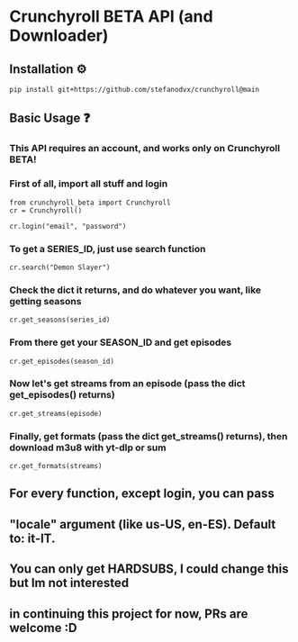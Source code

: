 # Crunchyroll BETA API (and Downloader)
## Installation ⚙️
```
pip install git+https://github.com/stefanodvx/crunchyroll@main
```

## Basic Usage ❓
### This API requires an account, and works only on Crunchyroll BETA!
### First of all, import all stuff and login
```
from crunchyroll_beta import Crunchyroll
cr = Crunchyroll()

cr.login("email", "password")
```
### To get a SERIES_ID, just use search function
```
cr.search("Demon Slayer")
```
### Check the dict it returns, and do whatever you want, like getting seasons
```
cr.get_seasons(series_id)
```
### From there get your SEASON_ID and get episodes
```
cr.get_episodes(season_id)
```
### Now let's get streams from an episode (pass the dict get_episodes() returns)
```
cr.get_streams(episode)
```
### Finally, get formats (pass the dict get_streams() returns), then download m3u8 with yt-dlp or sum
```
cr.get_formats(streams)
```
## For every function, except login, you can pass
## "locale" argument (like us-US, en-ES). Default to: it-IT.
## You can only get HARDSUBS, I could change this but Im not interested
## in continuing this project for now, PRs are welcome :D
